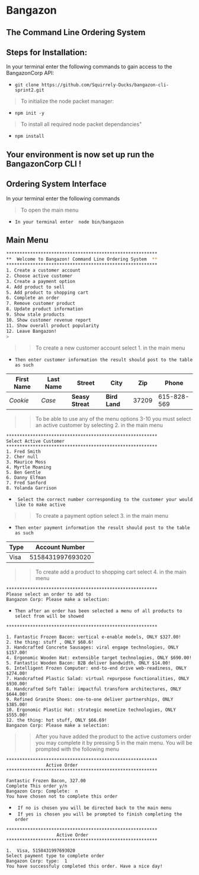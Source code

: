 
# Bangazon

## The Command Line Ordering System


## Steps for Installation:
In your terminal enter the following commands to gain access to the BangazonCorp API:
* ``` git clone https://github.com/Squirrely-Ducks/bangazon-cli-sprint2.git ```
>To initialize the node packet manager:
* ``` npm init -y ```
>To install all required node packet dependancies"
* ``` npm install ```

## Your environment is now set up run the BangazonCorp CLI !


## Ordering System Interface
In your terminal enter the following commands
>To open the main menu 
* `` In your terminal enter  node bin/bangazon ``

## Main Menu

```bash
*********************************************************
**  Welcome to Bangazon! Command Line Ordering System  **
*********************************************************
1. Create a customer account
2. Choose active customer
3. Create a payment option
4. Add product to sell
5. Add product to shopping cart
6. Complete an order
7. Remove customer product
8. Update product information
9. Show stale products
10. Show customer revenue report
11. Show overall product popularity
12. Leave Bangazon!
>
```
>> To create a new customer account select 1. in the main menu
* `` Then enter customer information the result should post to the table as such ``

First Name | Last Name | Street | City | Zip | Phone 
--- | ---  | --- |--- | ---  | --- | 
*Cookie* | *Case* | **Seasy Streat** | **Bird Land** | 37209 | 615-828-569

>> To be able to use any of the menu options 3-10 you must select an active customer by selecting 2. in the main menu 

```
*********************************************************
Select Active Customer
*********************************************************
1. Fred Smith
2. Cher null
3. Maurice Moss
4. Myrtle Moaning
5. Ben Gentle
6. Danny Elfman
7. Fred Sanford
8. Yolanda Garrison
```

* `` Select the correct number corresponding to the customer your would like to make active``


>> To create a payment option select 3. in the main menu
* `` Then enter payment information the result should post to the table as such ``

 Type | Account Number
--- | ---  | 
 Visa | 5158431997693020

>> To create add a product to shopping cart select 4. in the main menu

```
*********************************************************
Please select an order to add to
Bangazon Corp: Please make a selection:  

```
* `` Then after an order has been selected a menu of all products to select from will be showed ``

```
*********************************************************

1. Fantastic Frozen Bacon: vertical e-enable models, ONLY $327.00!
2. the thing: stuff , ONLY $60.6!
3. Handcrafted Concrete Sausages: viral engage technologies, ONLY $157.00!
4. Ergonomic Wooden Hat: extensible target technologies, ONLY $690.00!
5. Fantastic Wooden Bacon: B2B deliver bandwidth, ONLY $14.00!
6. Intelligent Frozen Computer: end-to-end drive web-readiness, ONLY $274.00!
7. Handcrafted Plastic Salad: virtual repurpose functionalities, ONLY $930.00!
8. Handcrafted Soft Table: impactful transform architectures, ONLY $644.00!
9. Refined Granite Shoes: one-to-one deliver partnerships, ONLY $385.00!
10. Ergonomic Plastic Hat: strategic monetize technologies, ONLY $555.00!
12. the thing: hot stuff, ONLY $66.69!
Bangazon Corp: Please make a selection:
```
>> After you have added the product to the active customers order you may complete it by pressing 5 in the main menu. You will be prompted with the following menu

```
*********************************************************
               Active Order
*********************************************************

Fantastic Frozen Bacon, 327.00
Complete This order y/n
Bangazon Corp: Complete:  n
You have chosen not to complete this order
```
* `` If no is chosen you will be directed back to the main menu``
* `` If yes is chosen you will be prompted to finish completing the order``
```
*********************************************************
                   Active Order
*********************************************************

1.  Visa, 5158431997693020
Select payment type to complete order
Bangazon Corp: type:  1
You have successfuly completed this order. Have a nice day!
```

